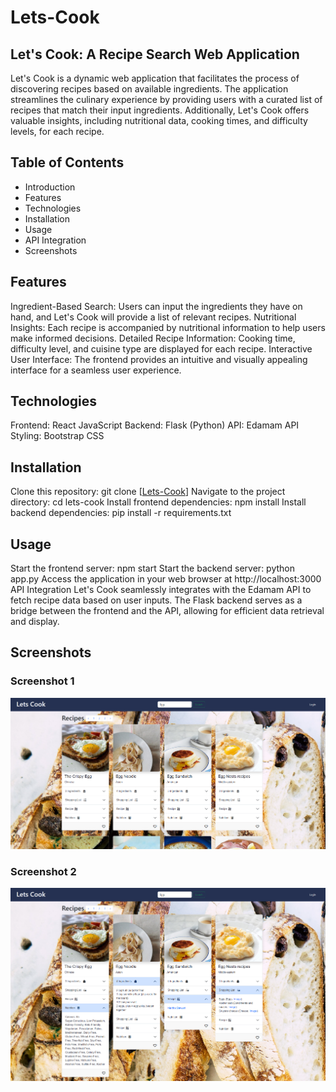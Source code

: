 # Lets-Cook
## Let's Cook: A Recipe Search Web Application
Let's Cook is a dynamic web application that facilitates the process of discovering recipes based on available ingredients. The application streamlines the culinary experience by providing users with a curated list of recipes that match their input ingredients. Additionally, Let's Cook offers valuable insights, including nutritional data, cooking times, and difficulty levels, for each recipe.

## Table of Contents
- Introduction
- Features
- Technologies
- Installation
- Usage
- API Integration
- Screenshots

## Features 
Ingredient-Based Search: Users can input the ingredients they have on hand, and Let's Cook will provide a list of relevant recipes.
Nutritional Insights: Each recipe is accompanied by nutritional information to help users make informed decisions.
Detailed Recipe Information: Cooking time, difficulty level, and cuisine type are displayed for each recipe.
Interactive User Interface: The frontend provides an intuitive and visually appealing interface for a seamless user experience.
## Technologies
Frontend: React JavaScript
Backend: Flask (Python)
API: Edamam API
Styling: Bootstrap CSS
## Installation
Clone this repository: git clone [[Lets-Cook](https://github.com/CabraCrimes/Lets-Cook)]
Navigate to the project directory: cd lets-cook
Install frontend dependencies: npm install
Install backend dependencies: pip install -r requirements.txt
## Usage
Start the frontend server: npm start
Start the backend server: python app.py
Access the application in your web browser at http://localhost:3000
API Integration
Let's Cook seamlessly integrates with the Edamam API to fetch recipe data based on user inputs. The Flask backend serves as a bridge between the frontend and the API, allowing for efficient data retrieval and display.

## Screenshots

### Screenshot 1
![alt text](frontend/src/assets/Screen_Shots/Screenshot_Lets_Cook_1.png)

### Screenshot 2
![alt text](frontend/src/assets/Screen_Shots/Screensot_Lets_Cook_2.png)
